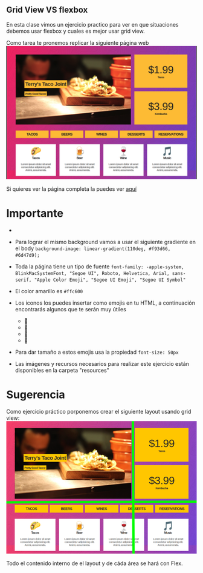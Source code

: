 ## Grid View VS flexbox

En esta clase vimos un ejercicio practico para ver en que situaciones debemos usar flexbox y cuales es mejor usar grid view.

Como tarea te pronemos replicar la siguiente página web 
![homework](./resources/page-grid-vs-flex-homework.png) 

Si quieres ver la página completa la puedes ver
[aquí](./resources/page-grid-vs-flex_2.png)    

# Importante

-
- Para lograr el mismo background vamos a usar el siguiente gradiente en el body `background-image: linear-gradient(110deg, #f93d66, #6d47d9);`

- Toda la página tiene un tipo de fuente `font-family: -apple-system, BlinkMacSystemFont, "Segoe UI", Roboto, Helvetica, Arial, sans-serif, "Apple Color Emoji", "Segoe UI Emoji", "Segoe UI Symbol"`

- El color amarillo es `#ffc600`

- Los iconos los puedes insertar como emojis en tu HTML, a continuación encontrarás algunos que te serán muy útiles
    - 🌮
    - 🍺
    - 🍷
    - 🎵

- Para dar tamaño a estos emojis usa la propiedad `font-size: 50px`

- Las imágenes y recursos necesarios para realizar este ejercicio están disponibles en la carpeta "resources"


# Sugerencia 
Como ejercicio práctico porponemos crear el siguiente layout usando grid view:
![areas](./resources/flex-vs-grid-areas.png)    

Todo el contenido interno de el layout y de cáda área se hará con Flex.